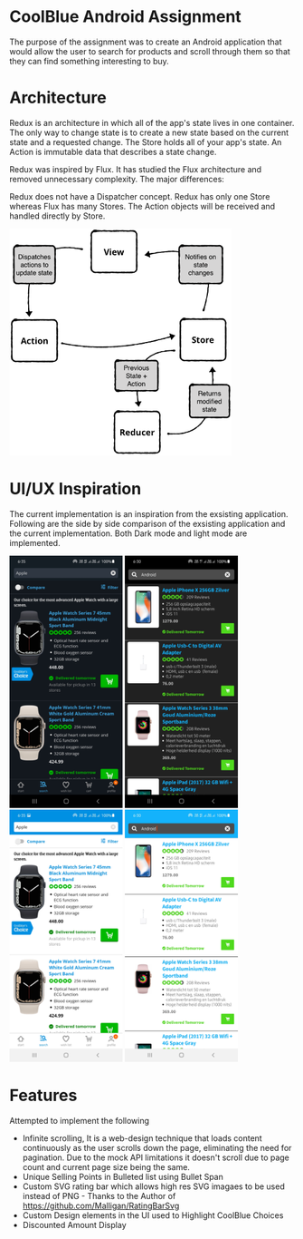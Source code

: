 # CoolBlue Android Assignment 
The purpose of the assignment was to create an Android application that would allow the user to search for products and scroll through them so that they can find something interesting to buy.

# Architecture
Redux is an architecture in which all of the app's state lives in one container. The only way to change state is to create a new state based on the current state and a requested change. The Store holds all of your app's state. An Action is immutable data that describes a state change.

Redux was inspired by Flux. It has studied the Flux architecture and removed unnecessary complexity. The major differences:

Redux does not have a Dispatcher concept.
Redux has only one Store whereas Flux has many Stores.
The Action objects will be received and handled directly by Store.

<img src="/docs/Architecture.png" height="400" />

# UI/UX Inspiration
The current implementation is an inspiration from the exsisting application. Following are the side by side comparison of the exsisting application and the current implementation. Both Dark mode and light mode are implemented.

<p>
  <img src="/docs/Exsisting - Dark.jpg" width="200" />
  <img src="/docs/New - Dark.jpg" width="200" />
  <img src="/docs/Exsisting - Light.jpg" width="200" />
  <img src="/docs/New - Light.jpg" width="200" />
</p>

# Features
Attempted to implement the following
- Infinite scrolling, It is a web-design technique that loads content continuously as the user scrolls down the page, eliminating the need for pagination. Due to the mock API limitations it doesn't scroll due to page count and current page size being the same.
- Unique Selling Points in Bulleted list using Bullet Span
- Custom SVG rating bar which allows high res SVG imagaes to be used instead of PNG - Thanks to the Author of https://github.com/Malligan/RatingBarSvg 
- Custom Design elements in the UI used to Highlight CoolBlue Choices
- Discounted Amount Display
